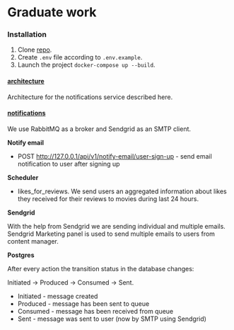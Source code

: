 # Graduate work

### Installation

1. Clone [repo](https://github.com/dkarpele/graduate_work).
2. Create ```.env``` file according to ```.env.example```.
3. Launch the project ```docker-compose up --build```.


#### [architecture](architecture)

Architecture for the notifications service described here.

#### [notifications](notifications)

We use RabbitMQ as a broker and Sendgrid as an SMTP client. 

**Notify email**

- POST http://127.0.0.1/api/v1/notify-email/user-sign-up - send email notification to user after signing up

**Scheduler**

- likes_for_reviews. We send users an aggregated information about likes they received for their reviews to movies during last 24 hours. 

**Sendgrid**

With the help from Sendgrid we are sending individual and multiple emails. 
Sendgrid Marketing panel is used to send multiple emails to users from content manager. 

**Postgres**

After every action the transition status in the database changes:

Initiated -> Produced -> Consumed -> Sent.

- Initiated - message created
- Produced - message has been sent to queue
- Consumed - message has been received from queue
- Sent - message was sent to user (now by SMTP using Sendgrid)
